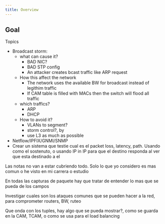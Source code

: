 ```yaml
---
title: Overview
---
```


## Goal

Topics
- Broadcast storm: 
  - what can cause it?
    - BAD NIC?
    - BAD STP config
    - An attacker creates bcast traffic like ARP request
  - How this affect the network
    - The network uses the available BW for broadcast instead of legithim traffic
    - If CAM table is filled with MACs then the switch will flood all traffic
  - which traffics?
    - ARP
    - DHCP
  - How to avoid it?
    - VLANs to segment?
    - storm control?, by 
    - use L3 as much as possible
- Netflow/IPFIX/GNMI/SNMP
- Crear un sistema que testie cual es el packet loss, latency, path. Usando como el sostenuto, o usando IP in IP para que el destino responda al ver que esta destinado a el


Las notas no van a estar cubriendo todo. Solo lo que yo considero es mas comun o he visto en mi carrera o estudio

En todas las capturas de paquete hay que tratar de entender lo mas que se pueda de los campos

Investigar cuales son los ataques comunes que se pueden hacer a la red, para comprometer routers, BW, ruteo 

Que onda con los tuples, hay algo que se pueda mostrar?, como se guarda en la CAM, TCAM, o como se usa para el load balancing
